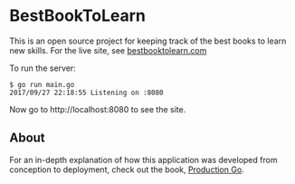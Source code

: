 # BestBookToLearn

This is an open source project for keeping track of the best books to learn new skills. For the live site, see [bestbooktolearn.com](http://bestbooktolearn.com)

To run the server:

```
$ go run main.go
2017/09/27 22:18:55 Listening on :8080
```

Now go to http://localhost:8080 to see the site.

## About

For an in-depth explanation of how this application was developed from conception to deployment, check out the book, [Production Go](https://leanpub.com/productiongo).